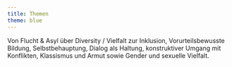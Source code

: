 ```yaml
---
title: Themen
theme: blue
---
```

Von Flucht & Asyl über Diversity / Vielfalt zur Inklusion, Vorurteilsbewusste
Bildung, Selbstbehauptung, Dialog als Haltung, konstruktiver Umgang mit
Konflikten, Klassismus und Armut sowie Gender und sexuelle Vielfalt.
